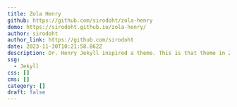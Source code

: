 ```yaml
---
title: Zola Henry
github: https://github.com/sirodoht/zola-henry
demo: https://sirodoht.github.io/zola-henry/
author: sirodoht
author_link: https://github.com/sirodoht
date: 2023-11-30T10:21:58.862Z
description: Dr. Henry Jekyll inspired a theme. This is that theme in Zola.
ssg:
  - Jekyll
css: []
cms: []
category: []
draft: false
---
```

